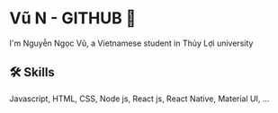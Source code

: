 
# Vũ N - GITHUB 👋

I'm Nguyễn Ngọc Vũ, a Vietnamese student in Thủy Lợi university


## 🛠 Skills
Javascript, HTML, CSS, Node js, React js, React Native, Material UI, ...


  
